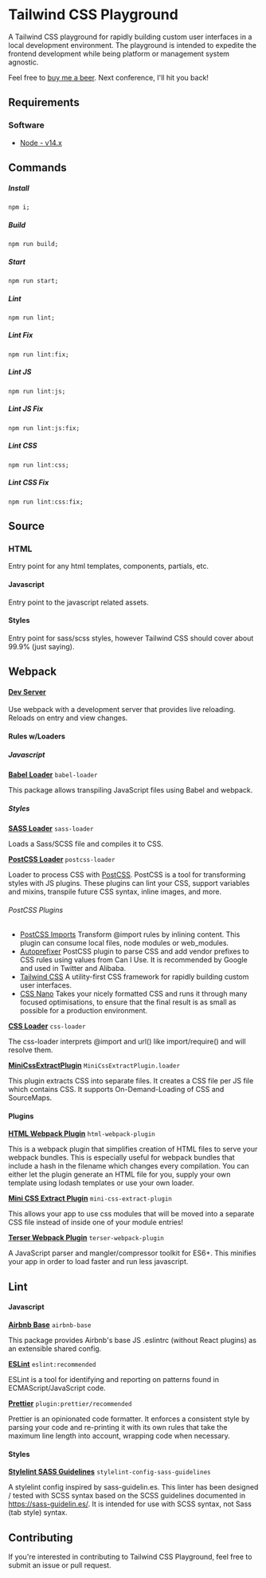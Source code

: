 # Tailwind CSS Playground

A Tailwind CSS playground for rapidly building custom user interfaces in a local development environment. The playground is intended to expedite the frontend development while being platform or management system agnostic.

Feel free to [buy me a beer](https://www.paypal.com/donate?business=GJKCBDMVCTHW6&item_name=beer+belly&currency_code=USD). Next conference, I'll hit you back!


## Requirements

### Software

- [Node - v14.x](https://nodejs.org/download/release/latest-v14.x/)



## Commands

##### Install

```
npm i;
```

##### Build 

```
npm run build;
```

##### Start 

```
npm run start;
```

##### Lint

```
npm run lint;
```

##### Lint Fix

```
npm run lint:fix;
```

##### Lint JS

```
npm run lint:js;
```

##### Lint JS Fix

```
npm run lint:js:fix;
```

##### Lint CSS

```
npm run lint:css;
```

##### Lint CSS Fix

```
npm run lint:css:fix;
```


## Source

### HTML

Entry point for any html templates, components, partials, etc.

#### Javascript

Entry point to the javascript related assets.

#### Styles

Entry point for sass/scss styles, however Tailwind CSS should cover about 99.9% (just saying).



## Webpack

#### [Dev Server](https://www.npmjs.com/package/webpack-dev-server)

Use webpack with a development server that provides live reloading. Reloads on entry and view changes.


#### Rules w/Loaders

##### Javascript

**[Babel Loader](https://www.npmjs.com/package/babel-loader)** `babel-loader`

This package allows transpiling JavaScript files using Babel and webpack.

##### Styles

**[SASS Loader](https://www.npmjs.com/package/sass-loader)** `sass-loader`

Loads a Sass/SCSS file and compiles it to CSS.

**[PostCSS Loader](https://www.npmjs.com/package/postcss-loader)** `postcss-loader`

Loader to process CSS with [PostCSS](https://www.npmjs.com/package/postcss). PostCSS is a tool for transforming styles with JS plugins. These plugins can lint your CSS, support variables and mixins, transpile future CSS syntax, inline images, and more.

###### PostCSS Plugins

- [PostCSS Imports](https://www.npmjs.com/package/postcss-import) Transform @import rules by inlining content. This plugin can consume local files, node modules or web_modules.
- [Autoprefixer](https://www.npmjs.com/package/autoprefixer) PostCSS plugin to parse CSS and add vendor prefixes to CSS rules using values from Can I Use. It is recommended by Google and used in Twitter and Alibaba.
- [Tailwind CSS](https://www.npmjs.com/package/tailwindcss) A utility-first CSS framework for rapidly building custom user interfaces.
- [CSS Nano](https://www.npmjs.com/package/cssnano) Takes your nicely formatted CSS and runs it through many focused optimisations, to ensure that the final result is as small as possible for a production environment.

**[CSS Loader](https://www.npmjs.com/package/css-loader)** `css-loader`

The css-loader interprets @import and url() like import/require() and will resolve them.

**[MiniCssExtractPlugin](https://www.npmjs.com/package/mini-css-extract-plugin)** `MiniCssExtractPlugin.loader`

This plugin extracts CSS into separate files. It creates a CSS file per JS file which contains CSS. It supports On-Demand-Loading of CSS and SourceMaps.


#### Plugins

**[HTML Webpack Plugin](https://www.npmjs.com/package/html-webpack-plugin)** `html-webpack-plugin`

This is a webpack plugin that simplifies creation of HTML files to serve your webpack bundles. This is especially useful for webpack bundles that include a hash in the filename which changes every compilation. You can either let the plugin generate an HTML file for you, supply your own template using lodash templates or use your own loader.

**[Mini CSS Extract Plugin](https://github.com/webpack-contrib/mini-css-extract-plugin)** `mini-css-extract-plugin`

This allows your app to use css modules that will be moved into a separate CSS file instead of inside one of your module entries!

**[Terser Webpack Plugin](https://github.com/webpack-contrib/terser-webpack-plugin)** `terser-webpack-plugin`

A JavaScript parser and mangler/compressor toolkit for ES6+. This minifies your app in order to load faster and run less javascript.



## Lint

#### Javascript

**[Airbnb Base](https://www.npmjs.com/package/eslint-config-airbnb-base)** `airbnb-base`

This package provides Airbnb's base JS .eslintrc (without React plugins) as an extensible shared config.

**[ESLint](https://www.npmjs.com/package/eslint)** `eslint:recommended`

ESLint is a tool for identifying and reporting on patterns found in ECMAScript/JavaScript code.

**[Prettier](https://www.npmjs.com/package/prettier)** `plugin:prettier/recommended`

Prettier is an opinionated code formatter. It enforces a consistent style by parsing your code and re-printing it with its own rules that take the maximum line length into account, wrapping code when necessary.

#### Styles

**[Stylelint SASS Guidelines](https://www.npmjs.com/package/stylelint-config-sass-guidelines)** `stylelint-config-sass-guidelines`

A stylelint config inspired by sass-guidelin.es. This linter has been designed / tested with SCSS syntax based on the SCSS guidelines documented in https://sass-guidelin.es/. It is intended for use with SCSS syntax, not Sass (tab style) syntax.



## Contributing

If you're interested in contributing to Tailwind CSS Playground, feel free to submit an issue or pull request.
